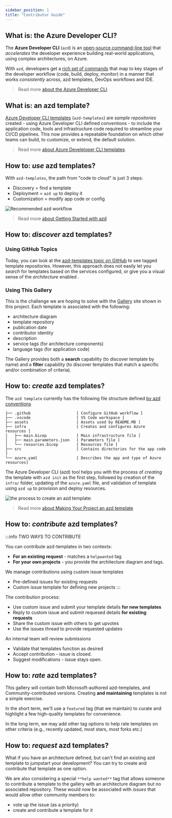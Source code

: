 ```yaml
---
sidebar_position: 1
title: "Contributor Guide"
---
```


## What is: the Azure Developer CLI?

The **Azure Developer CLI** (`azd`) is an [open-source command-line tool](https://learn.microsoft.com/azure/developer/azure-developer-cli/overview?tabs=nodejs) that _accelerates_ the developer experience building real-world applications, using complex architectures, on Azure.

With `azd`, developers get a [rich set of commands](https://learn.microsoft.com/azure/developer/azure-developer-cli/reference) that map to key stages of the developer workflow (code, build, deploy, monitor) in a manner that works _consistently_ across, azd templates, DevOps workflows and IDE.  

> Read more [about the Azure Developer CLI](https://learn.microsoft.com/azure/developer/azure-developer-cli/).

## What is: an azd template?

[Azure Developer CLI templates](https://learn.microsoft.com/en-us/azure/developer/azure-developer-cli/overview?tabs=nodejs#azure-developer-cli-templates) (`azd-templates`) are _sample repositories_ created - using Azure Developer CLI defined conventions - to include the application code, tools and infrastructure code required to streamline your CI/CD pipelines. This now provides a repeatable foundation on which other teams can build, to customize, or extend, the default solution.

> Read more [about Azure Develeloper CLI templates](https://learn.microsoft.com/azure/developer/azure-developer-cli/overview?tabs=nodejs#azure-developer-cli-templates).


## How to: _use_ azd templates?

With `azd-templates`, the path from "code to cloud" is just 3 steps:
 - Discovery = find a template
 - Deployment = `azd up` to deploy it
 - Customization = modify app code or config

![Recommended azd workflow](https://learn.microsoft.com/azure/developer/azure-developer-cli/media/overview/workflow.png)

> Read more [about Getting Started with azd](https://learn.microsoft.com/en-us/azure/developer/azure-developer-cli/get-started?tabs=bare-metal%2Cwindows&pivots=programming-language-nodejs)


## How to: _discover_ azd templates?

### Using GitHub Topics
Today, you can look at the [azd-templates topic on GitHub](https://github.com/azure/awesome-azd) to see tagged template repositories. However, this approach does not easily let you _search_ for templates based on the services configured, or give you a visual sense of the _architecture_ enabled .

### Using This Gallery
This is the challenge we are hoping to solve with the [Gallery](/) site shown in this project. Each template is associated with the following:
 - architecture diagram
 - template repository
 - publication date
 - contributor identity
 - description
 - service tags (for architecture components)
 - language tags (for application code)

The Gallery provides both a **search** capability (to discover template by name) and a **filter** capability (to discover templates that match a specific and/or combination of criteria).

## How to: _create_ azd templates?

The `azd template` currently has the following file structure defined [by azd conventions](https://learn.microsoft.com/azure/developer/azure-developer-cli/make-azd-compatible?source=recommendations&pivots=azd-create#azd-conventions)

```txt├── .devcontainer              [ For DevContainer ]
├── .github                    [ Configure GitHub workflow ]
├── .vscode                    [ VS Code workspace ]
├── assets                     [ Assets used by README.MD ]
├── infra                      [ Creates and configures Azure resources ]
│   ├── main.bicep             [ Main infrastructure file ]
│   ├── main.parameters.json   [ Parameters file ]
│   └── resources.bicep        [ Resources file ]
├── src                        [ Contains directories for the app code ]
└── azure.yaml                 [ Describes the app and type of Azure resources]
```

The Azure Developer CLI (azd) tool helps you with the process of _creating_ the template with `azd init` as the first step, followed by creation of the `infra/` folder, updating of the `azure.yaml` file, and validation of template using `azd up` to provision and deploy resources.

![the process to create an azd template:](https://learn.microsoft.com/en-us/azure/developer/azure-developer-cli/media/make-azd-compatible/workflow.png)

> Read more [about Making Your Project an azd template](https://learn.microsoft.com/en-us/azure/developer/azure-developer-cli/make-azd-compatible?source=recommendations&pivots=azd-create#azd-conventions)


## How to: _contribute_ azd templates?

:::info TWO WAYS TO CONTRIBUTE

You can contribute azd-templates in two contexts:
 * **For an existing request** - matches a `helpwanted` tag
 * **For your own projects** - you provide the architecture diagram and tags.

We manage contributions using custom issue templates 
 * Pre-defined issues for existing requests
 * Custom issue template for defining new projects
:::

The contribution process:
 - Use custom issue and submit your template details **for new templates**
 - Reply to custom issue and submit requesed details **for existing requests**
 - Share the custom issue with others to get upvotes
 - Use the issues thread to provide requested updates

An internal team will review submissions
 - Validate that templates function as desired
 - Accept contribution - issue is closed.
 - Suggest modifications - issue stays open.


## How to: _rate_ azd templates?

This gallery will contain both Microsoft-authored azd-templates, and Community-contributed versions. Creating **and maintaining** templates is not a simple exercise. 

In the short term, we'll use a `featured` tag (that we maintain) to curate and highlight a few high-quality templates for convenience. 

In the long term, we may add other tag options to help rate templates on other criteria (e.g., recently updated, most stars, most forks etc.)


## How to: _request_ azd templates?

What if you have an architecture defined, but can't find an existing azd template to jumpstart your development? You can try to create and contribute that template as one option.

We are also considering a special `**help wanted**` tag that allows someone to contribute a template to the gallery with an architecture diagram but no associated repository. These would now be associated with _issues_ that would allow other community members to:
 - vote up the issue (as a priority)
 - create and contribute a template for it
